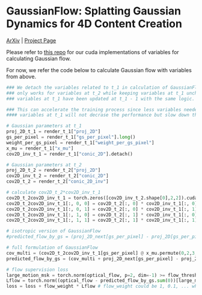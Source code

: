 # GaussianFlow: Splatting Gaussian Dynamics for 4D Content Creation
[ArXiv](https://arxiv.org/pdf/2403.12365.pdf) | [Project Page](https://zerg-overmind.github.io/GaussianFlow.github.io/)

Please refer to [this repo](https://github.com/Zerg-Overmind/diff-gaussian-rasterization) for our cuda implementations of variables for calculating Gaussian flow.

For now, we refer the code below to calculate Gaussian flow with variables from above. 

```python
### We detach the variables related to t_1 in calculation of GaussianFlow such that the gradient backward 
### only works for variables at t_2 while keeping variables at t_1 unchanged because
### variables at t_1 have been updated at t_1 - 1 with the same logic. 

### This can accelerate the training process since less variables needed to be updated. BTW, not detach 
#### variables at t_1 will not decrase the performance but slow down the training.

# Gaussian parameters at t_1
proj_2D_t_1 = render_t_1["proj_2D"]
gs_per_pixel = render_t_1["gs_per_pixel"].long() 
weight_per_gs_pixel = render_t_1["weight_per_gs_pixel"]
x_mu = render_t_1["x_mu"]
cov2D_inv_t_1 = render_t_1["conic_2D"].detach()

# Gaussian parameters at t_2
proj_2D_t_2 = render_t_2["proj_2D"]
cov2D_inv_t_2 = render_t_2["conic_2D"]
cov2D_t_2 = render_t_2["conic_2D_inv"]

# calculate cov2D_t_2*cov2D_inv_t_1
cov2D_t_2cov2D_inv_t_1 = torch.zeros([cov2D_inv_t_2.shape[0],2,2]).cuda()
cov2D_t_2cov2D_inv_t_1[:, 0, 0] = cov2D_t_2[:, 0] * cov2D_inv_t_1[:, 0] + cov2D_t_2[:, 1] * cov2D_inv_t_1[:, 1]
cov2D_t_2cov2D_inv_t_1[:, 0, 1] = cov2D_t_2[:, 0] * cov2D_inv_t_1[:, 1] + cov2D_t_2[:, 1] * cov2D_inv_t_1[:, 2]
cov2D_t_2cov2D_inv_t_1[:, 1, 0] = cov2D_t_2[:, 1] * cov2D_inv_t_1[:, 0] + cov2D_t_2[:, 2] * cov2D_inv_t_1[:, 1]
cov2D_t_2cov2D_inv_t_1[:, 1, 1] = cov2D_t_2[:, 1] * cov2D_inv_t_1[:, 1] + cov2D_t_2[:, 2] * cov2D_inv_t_1[:, 2]

# isotropic version of GaussianFlow
#predicted_flow_by_gs = (proj_2D_next[gs_per_pixel] - proj_2D[gs_per_pixel].detach()) * weights.detach()

# full formulation of GaussianFlow
cov_multi = (cov2D_t_2cov2D_inv_t_1[gs_per_pixel] @ x_mu.permute(0,2,3,1).unsqueeze(-1).detach()).squeeze()
predicted_flow_by_gs = (cov_multi + proj_2D_next[gs_per_pixel] - proj_2D[gs_per_pixel].detach() - x_mu.permute(0,2,3,1).detach()) * weights.detach()

# flow supervision loss 
large_motion_msk = torch.norm(optical_flow, p=2, dim=-1) >= flow_thresh  # flow_thresh = 0.1 or other value to filter out noise, here we assume that we have already loaded pre-computed optical flow somewhere as pseudo GT
Lflow = torch.norm((optical_flow - predicted_flow_by_gs.sum(0))[large_motion_msk], p=2, dim=-1).mean() 
loss = loss + flow_weight * Lflow # flow_weight could be 1, 0.1, ... whatever you want.

```
